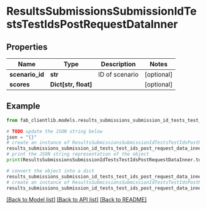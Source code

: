 # ResultsSubmissionsSubmissionIdTestsTestIdsPostRequestDataInner


## Properties

Name | Type | Description | Notes
------------ | ------------- | ------------- | -------------
**scenario_id** | **str** | ID of scenario | [optional] 
**scores** | **Dict[str, float]** |  | [optional] 

## Example

```python
from fab_clientlib.models.results_submissions_submission_id_tests_test_ids_post_request_data_inner import ResultsSubmissionsSubmissionIdTestsTestIdsPostRequestDataInner

# TODO update the JSON string below
json = "{}"
# create an instance of ResultsSubmissionsSubmissionIdTestsTestIdsPostRequestDataInner from a JSON string
results_submissions_submission_id_tests_test_ids_post_request_data_inner_instance = ResultsSubmissionsSubmissionIdTestsTestIdsPostRequestDataInner.from_json(json)
# print the JSON string representation of the object
print(ResultsSubmissionsSubmissionIdTestsTestIdsPostRequestDataInner.to_json())

# convert the object into a dict
results_submissions_submission_id_tests_test_ids_post_request_data_inner_dict = results_submissions_submission_id_tests_test_ids_post_request_data_inner_instance.to_dict()
# create an instance of ResultsSubmissionsSubmissionIdTestsTestIdsPostRequestDataInner from a dict
results_submissions_submission_id_tests_test_ids_post_request_data_inner_from_dict = ResultsSubmissionsSubmissionIdTestsTestIdsPostRequestDataInner.from_dict(results_submissions_submission_id_tests_test_ids_post_request_data_inner_dict)
```
[[Back to Model list]](../README.md#documentation-for-models) [[Back to API list]](../README.md#documentation-for-api-endpoints) [[Back to README]](../README.md)


